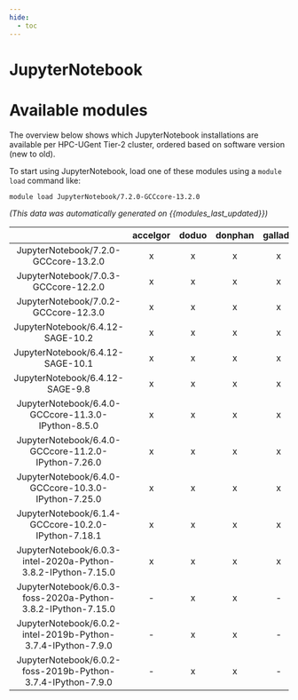 ```yaml
---
hide:
  - toc
---
```


JupyterNotebook
===============

# Available modules


The overview below shows which JupyterNotebook installations are available per HPC-UGent Tier-2 cluster, ordered based on software version (new to old).

To start using JupyterNotebook, load one of these modules using a `module load` command like:

```shell
module load JupyterNotebook/7.2.0-GCCcore-13.2.0
```

*(This data was automatically generated on {{modules_last_updated}})*  

| |accelgor|doduo|donphan|gallade|joltik|shinx|skitty|
| :---: | :---: | :---: | :---: | :---: | :---: | :---: | :---: |
|JupyterNotebook/7.2.0-GCCcore-13.2.0|x|x|x|x|-|x|x|
|JupyterNotebook/7.0.3-GCCcore-12.2.0|x|x|x|x|-|-|-|
|JupyterNotebook/7.0.2-GCCcore-12.3.0|x|x|x|x|x|x|x|
|JupyterNotebook/6.4.12-SAGE-10.2|x|x|x|x|-|-|-|
|JupyterNotebook/6.4.12-SAGE-10.1|x|x|x|x|-|-|-|
|JupyterNotebook/6.4.12-SAGE-9.8|x|x|x|x|-|-|-|
|JupyterNotebook/6.4.0-GCCcore-11.3.0-IPython-8.5.0|x|x|x|x|-|-|-|
|JupyterNotebook/6.4.0-GCCcore-11.2.0-IPython-7.26.0|x|x|x|x|-|-|-|
|JupyterNotebook/6.4.0-GCCcore-10.3.0-IPython-7.25.0|x|x|x|x|-|-|-|
|JupyterNotebook/6.1.4-GCCcore-10.2.0-IPython-7.18.1|x|x|x|x|-|-|-|
|JupyterNotebook/6.0.3-intel-2020a-Python-3.8.2-IPython-7.15.0|x|x|x|x|-|-|-|
|JupyterNotebook/6.0.3-foss-2020a-Python-3.8.2-IPython-7.15.0|-|x|x|-|-|-|-|
|JupyterNotebook/6.0.2-intel-2019b-Python-3.7.4-IPython-7.9.0|-|x|x|-|-|-|-|
|JupyterNotebook/6.0.2-foss-2019b-Python-3.7.4-IPython-7.9.0|-|x|x|-|-|-|-|
